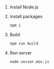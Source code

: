 1. Install Node.js

2. Install packages
    ```bash
    npm i
    ```

3. Build
    ```bash
    npm run build
    ```

4. Run server
    ```bash
    node server.min.js
    ```
